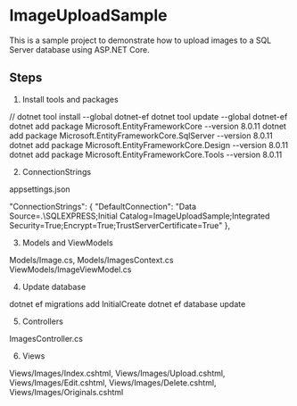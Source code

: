 # ImageUploadSample

This is a sample project to demonstrate how to upload images to a SQL Server database using ASP.NET Core.

## Steps

1. Install tools and packages

// dotnet tool install --global dotnet-ef
dotnet tool update --global dotnet-ef
dotnet add package Microsoft.EntityFrameworkCore --version 8.0.11
dotnet add package Microsoft.EntityFrameworkCore.SqlServer --version 8.0.11
dotnet add package Microsoft.EntityFrameworkCore.Design --version 8.0.11
dotnet add package Microsoft.EntityFrameworkCore.Tools --version 8.0.11

2. ConnectionStrings

appsettings.json

  "ConnectionStrings": {
    "DefaultConnection": "Data Source=.\\SQLEXPRESS;Initial Catalog=ImageUploadSample;Integrated Security=True;Encrypt=True;TrustServerCertificate=True"
  },

3. Models and ViewModels

Models/Image.cs, Models/ImagesContext.cs
ViewModels/ImageViewModel.cs

4. Update database

dotnet ef migrations add InitialCreate
dotnet ef database update

5. Controllers

ImagesController.cs

6. Views

Views/Images/Index.cshtml, Views/Images/Upload.cshtml, Views/Images/Edit.cshtml, Views/Images/Delete.cshtml, Views/Images/Originals.cshtml
